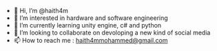 - 👋 Hi, I’m @haith4m
- 👀 I’m interested in hardware and software engineering
- 🌱 I’m currently learning unity engine, c# and python
- 💞️ I’m looking to collaborate on devoloping a new kind of social media
- 📫 How to reach me : haith4mmohammed@gmail.com

<!---
haith4m/haith4m is a ✨ special ✨ repository because its `README.md` (this file) appears on your GitHub profile.
You can click the Preview link to take a look at your changes.
--->
